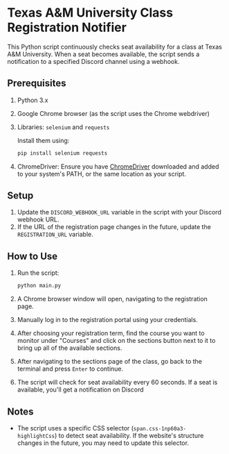 # Texas A&M University Class Registration Notifier

This Python script continuously checks seat availability for a class at Texas A&M University. When a seat becomes available, the script sends a notification to a specified Discord channel using a webhook. 

## Prerequisites

1. Python 3.x
2. Google Chrome browser (as the script uses the Chrome webdriver)
3. Libraries: `selenium` and `requests`
   
   Install them using:
   ```bash
   pip install selenium requests
   ```

4. ChromeDriver: Ensure you have [ChromeDriver](https://sites.google.com/a/chromium.org/chromedriver/) downloaded and added to your system's PATH, or the same location as your script.

## Setup

1. Update the `DISCORD_WEBHOOK_URL` variable in the script with your Discord webhook URL.
2. If the URL of the registration page changes in the future, update the `REGISTRATION_URL` variable.

## How to Use

1. Run the script:
   ```bash
   python main.py
   ```

2. A Chrome browser window will open, navigating to the registration page.
3. Manually log in to the registration portal using your credentials.
4. After choosing your registration term, find the course you want to monitor under "Courses" and click on the sections button next to it to bring up all of the available sections.
4. After navigating to the sections page of the class, go back to the terminal and press `Enter` to continue.
5. The script will check for seat availability every 60 seconds. If a seat is available, you'll get a notification on Discord

## Notes

- The script uses a specific CSS selector (`span.css-1np60a3-highlightCss`) to detect seat availability. If the website's structure changes in the future, you may need to update this selector.
